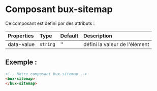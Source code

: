 # Composant bux-sitemap

Ce composant est défini par des attributs :

| Properties      | Type      | Default | Description                                                  |
| :-------------- | :-------- | :------ | :----------------------------------------------------------- |
| data-value      | `string`  | ''      | défini la valeur de l'élément                                |

## Exemple :

```html
<!-- Notre composant bux-sitemap -->
<bux-sitemap>
</bux-sitemap>
```
